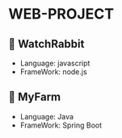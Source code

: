 # WEB-PROJECT

## 🥕 WatchRabbit
- Language: javascript
- FrameWork: node.js


## 🌽 MyFarm
- Language: Java
- FrameWork: Spring Boot
